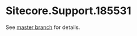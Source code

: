 # Sitecore.Support.185531

See [master branch](https://github.com/sitecoresupport/Sitecore.Support.185531) for details.